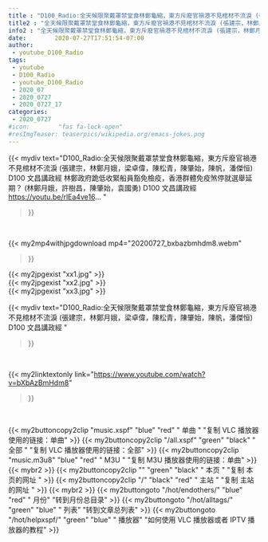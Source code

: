 ```yaml
---
title : "D100_Radio:全天候限聚戴罩禁堂食林鄭龜縮，東方斥廢官禍港不見棺材不流淚 (張建宗，林鄭月娥，梁卓偉，陳松青，陳肇始，陳帆，潘傑恒) D100 文昌講政經 "
title2 : "全天候限聚戴罩禁堂食林鄭龜縮，東方斥廢官禍港不見棺材不流淚 (張建宗，林鄭月娥，梁卓偉，陳松青，陳肇始，陳帆，潘傑恒) D100 文昌講政經 "
info2 : "全天候限聚戴罩禁堂食林鄭龜縮，東方斥廢官禍港不見棺材不流淚 (張建宗，林鄭月娥，梁卓偉，陳松青，陳肇始，陳帆，潘傑恒) D100 文昌講政經 林鄭政府跪低收緊船員豁免檢疫，香港群體免疫煞停就選舉延期？ (林鄭月娥，許樹昌，陳肇始，袁國勇) D100 文昌講政經 https://youtu.be/rlEa4ve16... "
date:        2020-07-27T17:51:54-07:00
author:
 - youtube_D100_Radio
tags:
 - youtube
 - D100_Radio
 - youtube_D100_Radio
 - 2020_07
 - 2020_0727
 - 2020_0727_17
categories:
 - 2020_0727
#icon:        "fas fa-lock-open"
#resImgTeaser: teaserpics/wikipedia.org/emacs-jokes.png
---
```


{{< mydiv text="D100_Radio:全天候限聚戴罩禁堂食林鄭龜縮，東方斥廢官禍港不見棺材不流淚 (張建宗，林鄭月娥，梁卓偉，陳松青，陳肇始，陳帆，潘傑恒) D100 文昌講政經 林鄭政府跪低收緊船員豁免檢疫，香港群體免疫煞停就選舉延期？ (林鄭月娥，許樹昌，陳肇始，袁國勇) D100 文昌講政經 https://youtu.be/rlEa4ve16... "
>}}
<br>


{{< my2mp4withjpgdownload mp4="20200727_bxbazbmhdm8.webm"
>}}

{{< my2jpgexist "xx1.jpg" >}}<br>
{{< my2jpgexist "xx2.jpg" >}}<br>
{{< my2jpgexist "xx3.jpg" >}}<br>



{{< mydiv text="D100_Radio:全天候限聚戴罩禁堂食林鄭龜縮，東方斥廢官禍港不見棺材不流淚 (張建宗，林鄭月娥，梁卓偉，陳松青，陳肇始，陳帆，潘傑恒) D100 文昌講政經 "
>}}
<br>

{{< my2linktextonly link="https://www.youtube.com/watch?v=bXbAzBmHdm8"
>}}


<br>

{{< my2buttoncopy2clip "music.xspf"        "blue"   "red"    " 单曲 "  "复制 VLC 播放器使用的链接：单曲" >}} {{< my2buttoncopy2clip "/all.xspf"         "green"  "black"  " 全部 "  "复制 VLC 播放器使用的链接：全部" >}} {{< my2buttoncopy2clip "music.m3u8"        "blue"   "red"    " M3U  "    "复制 M3U 播放器使用的链接：单曲" >}} {{< mybr2 >}} {{< my2buttoncopy2clip ""                  "green"  "black"  " 本页 "    "复制 本页的网址 " >}} {{< my2buttoncopy2clip "/"                 "black"  "red"    " 主站 "    "复制 主站的网址 " >}} {{< mybr2 >}} {{< my2buttongoto      "/hot/endothers/"   "blue"   "red"    " 月份"   "转到月份总目录" >}} {{< my2buttongoto      "/hot/alltags/"     "green"  "blue"   " 列表"   "转到文章总列表" >}} {{< my2buttongoto      "/hot/helpxspf/"    "green"  "blue"   " 播放器" "如何使用 VLC 播放器或者 IPTV 播放器的教程" >}} 
